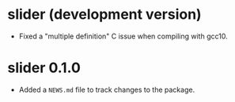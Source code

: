 # slider (development version)

* Fixed a "multiple definition" C issue when compiling with gcc10.

# slider 0.1.0

* Added a `NEWS.md` file to track changes to the package.
